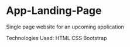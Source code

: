# App-Landing-Page
Single page website for an upcoming application

Technologies Used:
HTML
CSS
Bootstrap
